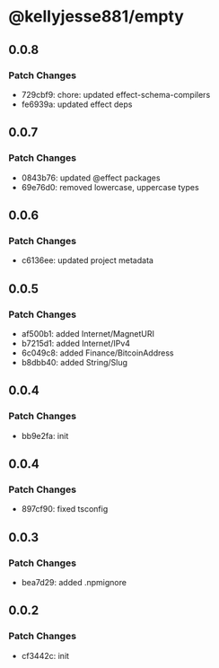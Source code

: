# @kellyjesse881/empty

## 0.0.8

### Patch Changes

- 729cbf9: chore: updated effect-schema-compilers
- fe6939a: updated effect deps

## 0.0.7

### Patch Changes

- 0843b76: updated @effect packages
- 69e76d0: removed lowercase, uppercase types

## 0.0.6

### Patch Changes

- c6136ee: updated project metadata

## 0.0.5

### Patch Changes

- af500b1: added Internet/MagnetURI
- b7215d1: added Internet/IPv4
- 6c049c8: added Finance/BitcoinAddress
- b8dbb40: added String/Slug

## 0.0.4

### Patch Changes

- bb9e2fa: init

## 0.0.4

### Patch Changes

- 897cf90: fixed tsconfig

## 0.0.3

### Patch Changes

- bea7d29: added .npmignore

## 0.0.2

### Patch Changes

- cf3442c: init
